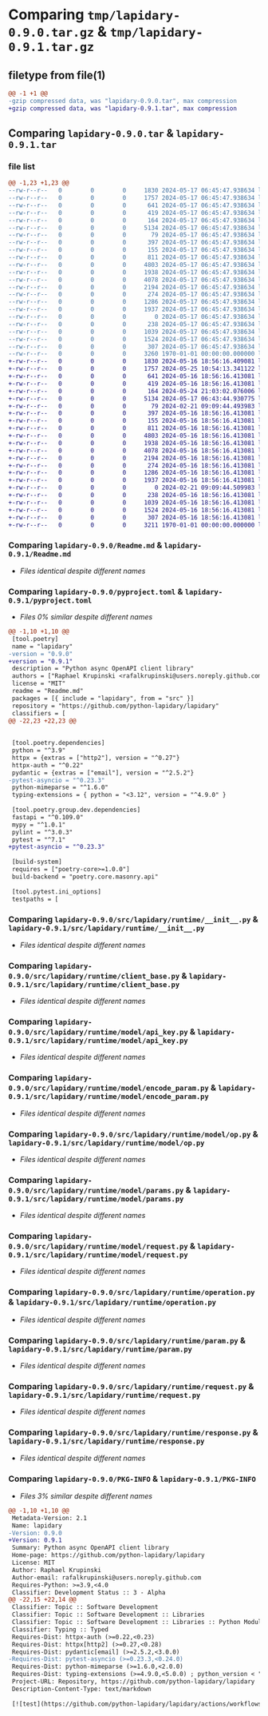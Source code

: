 # Comparing `tmp/lapidary-0.9.0.tar.gz` & `tmp/lapidary-0.9.1.tar.gz`

## filetype from file(1)

```diff
@@ -1 +1 @@
-gzip compressed data, was "lapidary-0.9.0.tar", max compression
+gzip compressed data, was "lapidary-0.9.1.tar", max compression
```

## Comparing `lapidary-0.9.0.tar` & `lapidary-0.9.1.tar`

### file list

```diff
@@ -1,23 +1,23 @@
--rw-r--r--   0        0        0     1830 2024-05-17 06:45:47.938634 lapidary-0.9.0/Readme.md
--rw-r--r--   0        0        0     1757 2024-05-17 06:45:47.938634 lapidary-0.9.0/pyproject.toml
--rw-r--r--   0        0        0      641 2024-05-17 06:45:47.938634 lapidary-0.9.0/src/lapidary/runtime/__init__.py
--rw-r--r--   0        0        0      419 2024-05-17 06:45:47.938634 lapidary-0.9.0/src/lapidary/runtime/_httpx.py
--rw-r--r--   0        0        0      164 2024-05-17 06:45:47.938634 lapidary-0.9.0/src/lapidary/runtime/auth.py
--rw-r--r--   0        0        0     5134 2024-05-17 06:45:47.938634 lapidary-0.9.0/src/lapidary/runtime/client_base.py
--rw-r--r--   0        0        0       79 2024-05-17 06:45:47.938634 lapidary-0.9.0/src/lapidary/runtime/http_consts.py
--rw-r--r--   0        0        0      397 2024-05-17 06:45:47.938634 lapidary-0.9.0/src/lapidary/runtime/mime.py
--rw-r--r--   0        0        0      155 2024-05-17 06:45:47.938634 lapidary-0.9.0/src/lapidary/runtime/model/__init__.py
--rw-r--r--   0        0        0      811 2024-05-17 06:45:47.938634 lapidary-0.9.0/src/lapidary/runtime/model/api_key.py
--rw-r--r--   0        0        0     4803 2024-05-17 06:45:47.938634 lapidary-0.9.0/src/lapidary/runtime/model/encode_param.py
--rw-r--r--   0        0        0     1938 2024-05-17 06:45:47.938634 lapidary-0.9.0/src/lapidary/runtime/model/op.py
--rw-r--r--   0        0        0     4078 2024-05-17 06:45:47.938634 lapidary-0.9.0/src/lapidary/runtime/model/params.py
--rw-r--r--   0        0        0     2194 2024-05-17 06:45:47.938634 lapidary-0.9.0/src/lapidary/runtime/model/request.py
--rw-r--r--   0        0        0      274 2024-05-17 06:45:47.938634 lapidary-0.9.0/src/lapidary/runtime/model/response_map.py
--rw-r--r--   0        0        0     1286 2024-05-17 06:45:47.938634 lapidary-0.9.0/src/lapidary/runtime/operation.py
--rw-r--r--   0        0        0     1937 2024-05-17 06:45:47.938634 lapidary-0.9.0/src/lapidary/runtime/param.py
--rw-r--r--   0        0        0        0 2024-05-17 06:45:47.938634 lapidary-0.9.0/src/lapidary/runtime/py.typed
--rw-r--r--   0        0        0      238 2024-05-17 06:45:47.938634 lapidary-0.9.0/src/lapidary/runtime/pycompat.py
--rw-r--r--   0        0        0     1039 2024-05-17 06:45:47.938634 lapidary-0.9.0/src/lapidary/runtime/request.py
--rw-r--r--   0        0        0     1524 2024-05-17 06:45:47.938634 lapidary-0.9.0/src/lapidary/runtime/response.py
--rw-r--r--   0        0        0      307 2024-05-17 06:45:47.938634 lapidary-0.9.0/src/lapidary/runtime/types_.py
--rw-r--r--   0        0        0     3260 1970-01-01 00:00:00.000000 lapidary-0.9.0/PKG-INFO
+-rw-r--r--   0        0        0     1830 2024-05-16 18:56:16.409081 lapidary-0.9.1/Readme.md
+-rw-r--r--   0        0        0     1757 2024-05-25 10:54:13.341122 lapidary-0.9.1/pyproject.toml
+-rw-r--r--   0        0        0      641 2024-05-16 18:56:16.413081 lapidary-0.9.1/src/lapidary/runtime/__init__.py
+-rw-r--r--   0        0        0      419 2024-05-16 18:56:16.413081 lapidary-0.9.1/src/lapidary/runtime/_httpx.py
+-rw-r--r--   0        0        0      164 2024-05-24 21:03:02.076006 lapidary-0.9.1/src/lapidary/runtime/auth.py
+-rw-r--r--   0        0        0     5134 2024-05-17 06:43:44.930775 lapidary-0.9.1/src/lapidary/runtime/client_base.py
+-rw-r--r--   0        0        0       79 2024-02-21 09:09:44.493983 lapidary-0.9.1/src/lapidary/runtime/http_consts.py
+-rw-r--r--   0        0        0      397 2024-05-16 18:56:16.413081 lapidary-0.9.1/src/lapidary/runtime/mime.py
+-rw-r--r--   0        0        0      155 2024-05-16 18:56:16.413081 lapidary-0.9.1/src/lapidary/runtime/model/__init__.py
+-rw-r--r--   0        0        0      811 2024-05-16 18:56:16.413081 lapidary-0.9.1/src/lapidary/runtime/model/api_key.py
+-rw-r--r--   0        0        0     4803 2024-05-16 18:56:16.413081 lapidary-0.9.1/src/lapidary/runtime/model/encode_param.py
+-rw-r--r--   0        0        0     1938 2024-05-16 18:56:16.413081 lapidary-0.9.1/src/lapidary/runtime/model/op.py
+-rw-r--r--   0        0        0     4078 2024-05-16 18:56:16.413081 lapidary-0.9.1/src/lapidary/runtime/model/params.py
+-rw-r--r--   0        0        0     2194 2024-05-16 18:56:16.413081 lapidary-0.9.1/src/lapidary/runtime/model/request.py
+-rw-r--r--   0        0        0      274 2024-05-16 18:56:16.413081 lapidary-0.9.1/src/lapidary/runtime/model/response_map.py
+-rw-r--r--   0        0        0     1286 2024-05-16 18:56:16.413081 lapidary-0.9.1/src/lapidary/runtime/operation.py
+-rw-r--r--   0        0        0     1937 2024-05-16 18:56:16.413081 lapidary-0.9.1/src/lapidary/runtime/param.py
+-rw-r--r--   0        0        0        0 2024-02-21 09:09:44.509983 lapidary-0.9.1/src/lapidary/runtime/py.typed
+-rw-r--r--   0        0        0      238 2024-05-16 18:56:16.413081 lapidary-0.9.1/src/lapidary/runtime/pycompat.py
+-rw-r--r--   0        0        0     1039 2024-05-16 18:56:16.413081 lapidary-0.9.1/src/lapidary/runtime/request.py
+-rw-r--r--   0        0        0     1524 2024-05-16 18:56:16.413081 lapidary-0.9.1/src/lapidary/runtime/response.py
+-rw-r--r--   0        0        0      307 2024-05-16 18:56:16.413081 lapidary-0.9.1/src/lapidary/runtime/types_.py
+-rw-r--r--   0        0        0     3211 1970-01-01 00:00:00.000000 lapidary-0.9.1/PKG-INFO
```

### Comparing `lapidary-0.9.0/Readme.md` & `lapidary-0.9.1/Readme.md`

 * *Files identical despite different names*

### Comparing `lapidary-0.9.0/pyproject.toml` & `lapidary-0.9.1/pyproject.toml`

 * *Files 0% similar despite different names*

```diff
@@ -1,10 +1,10 @@
 [tool.poetry]
 name = "lapidary"
-version = "0.9.0"
+version = "0.9.1"
 description = "Python async OpenAPI client library"
 authors = ["Raphael Krupinski <rafalkrupinski@users.noreply.github.com>"]
 license = "MIT"
 readme = "Readme.md"
 packages = [{ include = "lapidary", from = "src" }]
 repository = "https://github.com/python-lapidary/lapidary"
 classifiers = [
@@ -22,23 +22,23 @@
 
 
 [tool.poetry.dependencies]
 python = "^3.9"
 httpx = {extras = ["http2"], version = "^0.27"}
 httpx-auth = "^0.22"
 pydantic = {extras = ["email"], version = "^2.5.2"}
-pytest-asyncio = "^0.23.3"
 python-mimeparse = "^1.6.0"
 typing-extensions = { python = "<3.12", version = "^4.9.0" }
 
 [tool.poetry.group.dev.dependencies]
 fastapi = "^0.109.0"
 mypy = "^1.0.1"
 pylint = "^3.0.3"
 pytest = "^7.1"
+pytest-asyncio = "^0.23.3"
 
 [build-system]
 requires = ["poetry-core>=1.0.0"]
 build-backend = "poetry.core.masonry.api"
 
 [tool.pytest.ini_options]
 testpaths = [
```

### Comparing `lapidary-0.9.0/src/lapidary/runtime/__init__.py` & `lapidary-0.9.1/src/lapidary/runtime/__init__.py`

 * *Files identical despite different names*

### Comparing `lapidary-0.9.0/src/lapidary/runtime/client_base.py` & `lapidary-0.9.1/src/lapidary/runtime/client_base.py`

 * *Files identical despite different names*

### Comparing `lapidary-0.9.0/src/lapidary/runtime/model/api_key.py` & `lapidary-0.9.1/src/lapidary/runtime/model/api_key.py`

 * *Files identical despite different names*

### Comparing `lapidary-0.9.0/src/lapidary/runtime/model/encode_param.py` & `lapidary-0.9.1/src/lapidary/runtime/model/encode_param.py`

 * *Files identical despite different names*

### Comparing `lapidary-0.9.0/src/lapidary/runtime/model/op.py` & `lapidary-0.9.1/src/lapidary/runtime/model/op.py`

 * *Files identical despite different names*

### Comparing `lapidary-0.9.0/src/lapidary/runtime/model/params.py` & `lapidary-0.9.1/src/lapidary/runtime/model/params.py`

 * *Files identical despite different names*

### Comparing `lapidary-0.9.0/src/lapidary/runtime/model/request.py` & `lapidary-0.9.1/src/lapidary/runtime/model/request.py`

 * *Files identical despite different names*

### Comparing `lapidary-0.9.0/src/lapidary/runtime/operation.py` & `lapidary-0.9.1/src/lapidary/runtime/operation.py`

 * *Files identical despite different names*

### Comparing `lapidary-0.9.0/src/lapidary/runtime/param.py` & `lapidary-0.9.1/src/lapidary/runtime/param.py`

 * *Files identical despite different names*

### Comparing `lapidary-0.9.0/src/lapidary/runtime/request.py` & `lapidary-0.9.1/src/lapidary/runtime/request.py`

 * *Files identical despite different names*

### Comparing `lapidary-0.9.0/src/lapidary/runtime/response.py` & `lapidary-0.9.1/src/lapidary/runtime/response.py`

 * *Files identical despite different names*

### Comparing `lapidary-0.9.0/PKG-INFO` & `lapidary-0.9.1/PKG-INFO`

 * *Files 3% similar despite different names*

```diff
@@ -1,10 +1,10 @@
 Metadata-Version: 2.1
 Name: lapidary
-Version: 0.9.0
+Version: 0.9.1
 Summary: Python async OpenAPI client library
 Home-page: https://github.com/python-lapidary/lapidary
 License: MIT
 Author: Raphael Krupinski
 Author-email: rafalkrupinski@users.noreply.github.com
 Requires-Python: >=3.9,<4.0
 Classifier: Development Status :: 3 - Alpha
@@ -22,15 +22,14 @@
 Classifier: Topic :: Software Development
 Classifier: Topic :: Software Development :: Libraries
 Classifier: Topic :: Software Development :: Libraries :: Python Modules
 Classifier: Typing :: Typed
 Requires-Dist: httpx-auth (>=0.22,<0.23)
 Requires-Dist: httpx[http2] (>=0.27,<0.28)
 Requires-Dist: pydantic[email] (>=2.5.2,<3.0.0)
-Requires-Dist: pytest-asyncio (>=0.23.3,<0.24.0)
 Requires-Dist: python-mimeparse (>=1.6.0,<2.0.0)
 Requires-Dist: typing-extensions (>=4.9.0,<5.0.0) ; python_version < "3.12"
 Project-URL: Repository, https://github.com/python-lapidary/lapidary
 Description-Content-Type: text/markdown
 
 [![test](https://github.com/python-lapidary/lapidary/actions/workflows/test.yaml/badge.svg)](https://github.com/python-lapidary/lapidary/actions/workflows/test.yaml)
```

